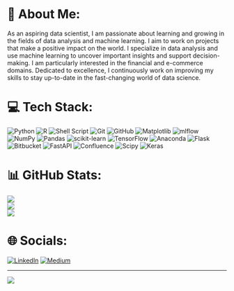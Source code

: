 # 💫 About Me:
As an aspiring data scientist, I am passionate about learning and growing in the fields of data analysis and machine learning. I aim to work on projects that make a positive impact on the world. I specialize in data analysis and use machine learning to uncover important insights and support decision-making. I am particularly interested in the financial and e-commerce domains. Dedicated to excellence, I continuously work on improving my skills to stay up-to-date in the fast-changing world of data science.

# 💻 Tech Stack:
![Python](https://img.shields.io/badge/python-3670A0?style=for-the-badge&logo=python&logoColor=ffdd54) ![R](https://img.shields.io/badge/r-%23276DC3.svg?style=for-the-badge&logo=r&logoColor=white) ![Shell Script](https://img.shields.io/badge/shell_script-%23121011.svg?style=for-the-badge&logo=gnu-bash&logoColor=white) ![Git](https://img.shields.io/badge/git-%23F05033.svg?style=for-the-badge&logo=git&logoColor=white) ![GitHub](https://img.shields.io/badge/github-%23121011.svg?style=for-the-badge&logo=github&logoColor=white) ![Matplotlib](https://img.shields.io/badge/Matplotlib-%23ffffff.svg?style=for-the-badge&logo=Matplotlib&logoColor=black) ![mlflow](https://img.shields.io/badge/mlflow-%23d9ead3.svg?style=for-the-badge&logo=numpy&logoColor=blue) ![NumPy](https://img.shields.io/badge/numpy-%23013243.svg?style=for-the-badge&logo=numpy&logoColor=white) ![Pandas](https://img.shields.io/badge/pandas-%23150458.svg?style=for-the-badge&logo=pandas&logoColor=white) ![scikit-learn](https://img.shields.io/badge/scikit--learn-%23F7931E.svg?style=for-the-badge&logo=scikit-learn&logoColor=white) ![TensorFlow](https://img.shields.io/badge/TensorFlow-%23FF6F00.svg?style=for-the-badge&logo=TensorFlow&logoColor=white) ![Anaconda](https://img.shields.io/badge/Anaconda-%2344A833.svg?style=for-the-badge&logo=anaconda&logoColor=white) ![Flask](https://img.shields.io/badge/flask-%23000.svg?style=for-the-badge&logo=flask&logoColor=white) ![Bitbucket](https://img.shields.io/badge/bitbucket-%230047B3.svg?style=for-the-badge&logo=bitbucket&logoColor=white) ![FastAPI](https://img.shields.io/badge/FastAPI-005571?style=for-the-badge&logo=fastapi) ![Confluence](https://img.shields.io/badge/confluence-%23172BF4.svg?style=for-the-badge&logo=confluence&logoColor=white) ![Scipy](https://img.shields.io/badge/SciPy-%230C55A5.svg?style=for-the-badge&logo=scipy&logoColor=%white) ![Keras](https://img.shields.io/badge/Keras-%23D00000.svg?style=for-the-badge&logo=Keras&logoColor=white)

# 📊 GitHub Stats:
![](https://github-readme-stats.vercel.app/api?username=marcellinus-witarsah&theme=dracula&hide_border=false&include_all_commits=true&count_private=false)<br/>
![](https://github-readme-streak-stats.herokuapp.com/?user=marcellinus-witarsah&theme=dracula&hide_border=false)<br/>
![](https://github-readme-stats.vercel.app/api/top-langs/?username=marcellinus-witarsah&theme=dracula&hide_border=false&include_all_commits=true&count_private=false&layout=compact)

# 🌐 Socials:
[![LinkedIn](https://img.shields.io/badge/LinkedIn-%230077B5.svg?logo=linkedin&logoColor=white)](https://linkedin.com/in/marcellaw) [![Medium](https://img.shields.io/badge/Medium-12100E?logo=medium&logoColor=white)](https://medium.com/@aw_marcell) 

---
[![](https://visitcount.itsvg.in/api?id=marcellinus-witarsah&icon=0&color=0)](https://visitcount.itsvg.in)

<!-- Proudly created with GPRM ( https://gprm.itsvg.in ) -->
